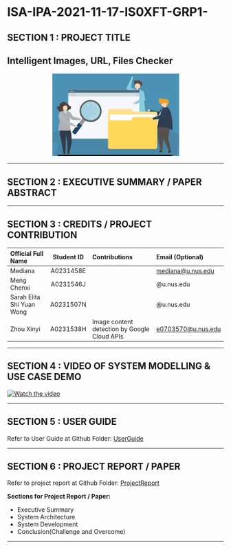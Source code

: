 # ISA-IPA-2021-11-17-IS0XFT-GRP1-
## SECTION 1 : PROJECT TITLE
## Intelligent Images, URL, Files Checker

<div align=center>
<img src="Miscellaneous/logo.png"
     style="" />
</div>


---
## SECTION 2 : EXECUTIVE SUMMARY / PAPER ABSTRACT


---
## SECTION 3 : CREDITS / PROJECT CONTRIBUTION

| Official Full Name  | Student ID   | Contributions | Email (Optional) |
| :------------ |:---------------:| :-----| :-----|
| Mediana | A0231458E |  | mediana@u.nus.edu |
| Meng Chenxi | A0231546J |  | @u.nus.edu |
| Sarah Elita Shi Yuan Wong| A0231507N | | @u.nus.edu |
| Zhou Xinyi | A0231538H | Image content detection by Google Cloud APIs | e0703570@u.nus.edu |

---
## SECTION 4 : VIDEO OF SYSTEM MODELLING & USE CASE DEMO
[![Watch the video](https://github.com/mediana-medy/ISA-IPA-2021-11-17-IS0XFT-GRP1-/tree/master/Miscellaneous/logo.png)](https://youtube.com)

---
## SECTION 5 : USER GUIDE


Refer to User Guide at Github Folder: [UserGuide](https://github.com/)

---
## SECTION 6 : PROJECT REPORT / PAPER

Refer to project report at Github Folder: [ProjectReport](https://github.com/)


**Sections for Project Report / Paper:**
- Executive Summary
- System Architecture
- System Development
- Conclusion(Challenge and Overcome)

---

